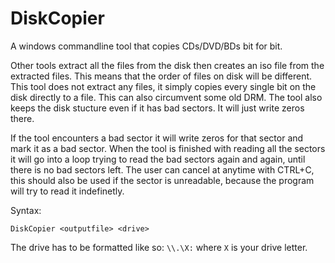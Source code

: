 # DiskCopier
 A windows commandline tool that copies CDs/DVD/BDs bit for bit.
 
 Other tools extract all the files from the disk then creates an iso file from the extracted files. This means that the order of files on disk will be different. This tool does not extract any files, it simply copies every single bit on the disk directly to a file. This can also circumvent some old DRM. The tool also keeps the disk stucture even if it has bad sectors. It will just write zeros there.
 
 If the tool encounters a bad sector it will write zeros for that sector and mark it as a bad sector.
 When the tool is finished with reading all the sectors it will go into a loop trying to read the bad sectors again and again, until there is no bad sectors left. The user can cancel at anytime with CTRL+C, this should also be used if the sector is unreadable, because the program will try to read it indefinetly.


Syntax:
```
DiskCopier <outputfile> <drive>
```

The drive has to be formatted like so: `\\.\X:` where `X` is your drive letter.
